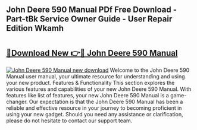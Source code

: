 ## John Deere 590 Manual PDf Free Download - Part-tBk Service Owner Guide - User Repair Edition Wkamh

# <h2><a href="http://bc86349.oget.top/?id=John+Deere+590+Manual">🔗Download New 👉🔴 John Deere 590 Manual</a></h2>

[![John Deere 590 Manual new download](https://i.imgur.com/5g1atiW.png)](http://bc86349.oget.top/?id=John+Deere+590+Manual)
Welcome to the John Deere 590 Manual user manual, your ultimate resource for understanding and using your new product. Features & Functionality This section explores the various features and capabilities of your new John Deere 590 Manual. With features like list of features, your new John Deere 590 Manual is a game-changer. Our expectation is that the John Deere 590 Manual has been a reliable and effective resource in your journey to becoming proficient in using your new gadget. Should you need any assistance or clarification, please do not hesitate to contact our support team.
